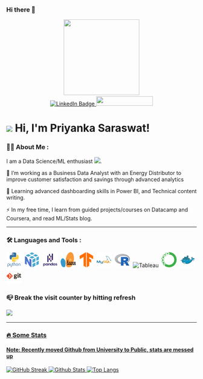 ### Hi there 👋
<div id="header" align="center">
  <img src="https://media.giphy.com/media/LaVp0AyqR5bGsC5Cbm/giphy.gif" width="200" height = "200"/>
</div>

<div id="badges" align="center">
  <a href="https://www.linkedin.com/in/priyanka-saraswat-ps/">
    <img src="https://img.shields.io/badge/LinkedIn-blue?" alt="LinkedIn Badge" width="90" height = "25"/>
  <a target="_blank" rel="noopener noreferrer" href="https://p-saraswat.github.io/" width="100">
    <img src="https://img.shields.io/badge/blog-personal%20website-SteelBlue?link=https://p-saraswat.github.io/" width="150" height = "25">
</a>
</div> 
 <h1>
  <img src="https://media.giphy.com/media/hvRJCLFzcasrR4ia7z/giphy.gif" width="30px"/>
  Hi, I'm <b>Priyanka Saraswat</b>!</h1>
</h1>


### :man_technologist: About Me :
I am a Data Science/ML enthusiast <img src="https://media.giphy.com/media/WUlplcMpOCEmTGBtBW/giphy.gif" width="30">.

:telescope: I’m working as a Business Data Analyst with an Energy Distributor to improve customer satisfaction and savings through advanced analytics

:seedling: Learning advanced dashboarding skills in Power BI, and Technical content writing.

:zap: In my free time, I learn from guided projects/courses on Datacamp and Coursera, and read ML/Stats blog.

---

### 🛠️ Languages and Tools :
<div>
  <img src="https://github.com/devicons/devicon/blob/master/icons/python/python-original-wordmark.svg" title="Python" alt="Python" width="40" height="40"/>&nbsp;
  <img src="https://github.com/devicons/devicon/blob/master/icons/numpy/numpy-original.svg" title="Numpy" alt="Numpy" width="40" height="40"/>&nbsp;
  <img src="https://github.com/devicons/devicon/blob/master/icons/pandas/pandas-original-wordmark.svg" title="Pandas" alt="Pandas" width="40" height="40"/>&nbsp;
  <img src="https://github.com/scikit-learn/scikit-learn/blob/main/doc/logos/scikit-learn-logo-without-subtitle.svg" title="Scikit-learn" alt="Scikit-learn" width="40" height="40"/>&nbsp; 
  <img src="https://github.com/devicons/devicon/blob/master/icons/tensorflow/tensorflow-original.svg" title="Tensorflow" alt="Tensorflow" width="40" height="40"/>&nbsp;
  <img src="https://github.com/devicons/devicon/blob/master/icons/mysql/mysql-original-wordmark.svg" title="MySQL"  alt="MySQL" width="40" height="40"/>&nbsp;
  <img src="https://github.com/devicons/devicon/blob/master/icons/r/r-original.svg" title="R" alt="R" width="40" height="40"/>&nbsp;
  <img src="https://cdn.worldvectorlogo.com/logos/tableau-software.svg" title="Tableau"  alt="Tableau" width="40" height="40"/>&nbsp;
  <img src="https://github.com/devicons/devicon/blob/master/icons/anaconda/anaconda-original.svg" title="Anaconda"  alt="Anaconda" width="40" height="40"/>&nbsp;
  <img src="https://github.com/devicons/devicon/blob/master/icons/docker/docker-original.svg" title="Docker"  alt="Docker" width="40" height="40"/>&nbsp;
  <img src="https://github.com/devicons/devicon/blob/master/icons/git/git-original-wordmark.svg" title="Git" **alt="Git" width="40" height="40"/>
</div>

### 📪 Break the visit counter by hitting refresh
<a target="_blank" rel="noopener noreferrer" href="https://github.com/p-saraswat">
    <img src="https://profile-counter.glitch.me/p-saraswat/count.svg" />
</div>

--- 

### 🔥 Some Stats
#### **Note: Recently moved Github from University to Public, stats are messed up**
![GitHub Streak](http://github-readme-streak-stats.herokuapp.com?user=p-saraswat&show_icons=true&theme=vue)
![Github Stats](https://github-readme-stats.vercel.app/api?username=p-saraswat&show_icons=true&theme=vue)
[![Top Langs](https://github-readme-stats.vercel.app/api/top-langs/?username=p-saraswat&hide=html&layout=compact&theme=vue)](https://github.com/anuraghazra/github-readme-stats)


